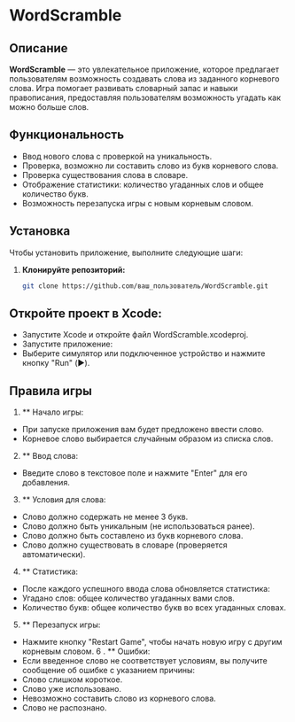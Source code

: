 # WordScramble

## Описание

**WordScramble** — это увлекательное приложение, которое предлагает пользователям возможность создавать слова из заданного корневого слова. Игра помогает развивать словарный запас и навыки правописания, предоставляя пользователям возможность угадать как можно больше слов.

## Функциональность

- Ввод нового слова с проверкой на уникальность.
- Проверка, возможно ли составить слово из букв корневого слова.
- Проверка существования слова в словаре.
- Отображение статистики: количество угаданных слов и общее количество букв.
- Возможность перезапуска игры с новым корневым словом.

## Установка

Чтобы установить приложение, выполните следующие шаги:

1. **Клонируйте репозиторий:**
   ```bash
   git clone https://github.com/ваш_пользователь/WordScramble.git
   
## Откройте проект в Xcode:
- Запустите Xcode и откройте файл WordScramble.xcodeproj.
-  Запустите приложение:
-  Выберите симулятор или подключенное устройство и нажмите кнопку "Run" (▶️).

## Правила игры
1. ** Начало игры:
- При запуске приложения вам будет предложено ввести слово.
- Корневое слово выбирается случайным образом из списка слов.
2. **  Ввод слова:
- Введите слово в текстовое поле и нажмите "Enter" для его добавления.
3. ** Условия для слова:
- Слово должно содержать не менее 3 букв.
- Слово должно быть уникальным (не использоваться ранее).
- Слово должно быть составлено из букв корневого слова.
- Слово должно существовать в словаре (проверяется автоматически).
4. ** Статистика:
- После каждого успешного ввода слова обновляется статистика:
- Угадано слов: общее количество угаданных вами слов.
- Количество букв: общее количество букв во всех угаданных словах.
5. **  Перезапуск игры:
- Нажмите кнопку "Restart Game", чтобы начать новую игру с другим корневым словом.
6 . ** Ошибки:
- Если введенное слово не соответствует условиям, вы получите сообщение об ошибке с указанием причины:
- Слово слишком короткое.
- Слово уже использовано.
- Невозможно составить слово из корневого слова.
- Слово не распознано.

